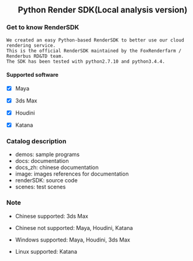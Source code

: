 ## <center> Python Render SDK(Local analysis version) </center>

### Get to know RenderSDK
    We created an easy Python-based RenderSDK to better use our cloud rendering service.
    This is the official RenderSDK maintained by the FoxRenderfarm / Renderbus RD&TD team.
    The SDK has been tested with python2.7.10 and python3.4.4.
    
    
#### Supported software
- [x] Maya
- [x] 3ds Max
- [x] Houdini
- [x] Katana


### Catalog description
- demos: sample programs
- docs: documentation
- docs_zh: chinese documentation
- image: images references for documentation
- renderSDK: source code
- scenes: test scenes


### Note
- Chinese supported: 3ds Max
- Chinese not supported: Maya, Houdini, Katana

- Windows supported: Maya, Houdini, 3ds Max
- Linux supported: Katana
